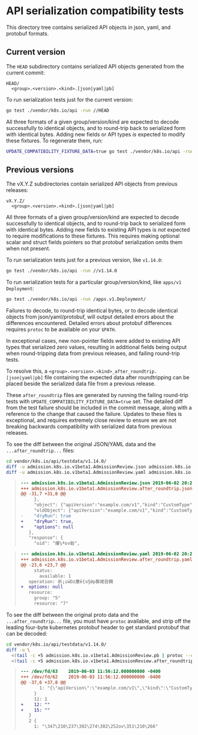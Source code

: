 # API serialization compatibility tests

This directory tree contains serialized API objects in json, yaml, and protobuf formats.

## Current version

The `HEAD` subdirectory contains serialized API objects generated from the current commit:

```
HEAD/
  <group>.<version>.<kind>.[json|yaml|pb]
```

To run serialization tests just for the current version:

```sh
go test ./vendor/k8s.io/api -run //HEAD
```

All three formats of a given group/version/kind are expected to decode successfully to identical objects,
and to round-trip back to serialized form with identical bytes.
Adding new fields or API types *is* expected to modify these fixtures. To regenerate them, run:

```sh
UPDATE_COMPATIBILITY_FIXTURE_DATA=true go test ./vendor/k8s.io/api -run //HEAD
```

## Previous versions

The vX.Y.Z subdirectories contain serialized API objects from previous releases:

```
vX.Y.Z/
  <group>.<version>.<kind>.[json|yaml|pb]
```

All three formats of a given group/version/kind are expected to decode successfully to identical objects,
and to round-trip back to serialized form with identical bytes.
Adding new fields to existing API types is *not* expected to require modifications to these fixtures.
This requires making optional scalar and struct fields pointers so that protobuf serialization omits them when not present.

To run serialization tests just for a previous version, like `v1.14.0`:

```sh
go test ./vendor/k8s.io/api -run //v1.14.0
```

To run serialization tests for a particular group/version/kind, like `apps/v1` `Deployment`:
```sh
go test ./vendor/k8s.io/api -run /apps.v1.Deployment/
```

Failures to decode, to round-trip identical bytes, or to decode identical objects from json/yaml/protobuf,
will output detailed errors about the differences encountered. Detailed errors about protobuf differences
requires `protoc` to be available on your `$PATH`.

In exceptional cases, new non-pointer fields were added to existing API types that serialized zero values,
resulting in additional fields being output when round-tripping data from previous releases, and failing round-trip tests.

To resolve this, a `<group>.<version>.<kind>_after_roundtrip.[json|yaml|pb]` file containing the 
expected data after roundtripping can be placed beside the serialized data file from a previous release.

These `after_roundtrip` files are generated by running the failing round-trip tests with `UPDATE_COMPATIBILITY_FIXTURE_DATA=true` set.
The detailed diff from the test failure should be included in the commit message, along with a reference
to the change that caused the failure. Updates to these files is exceptional, and requires extremely close review
to ensure we are not breaking backwards compatibility with serialized data from previous releases.

To see the diff between the original JSON/YAML data and the `...after_roundtrip...` files:

```sh
cd vendor/k8s.io/api/testdata/v1.14.0/
diff -u admission.k8s.io.v1beta1.AdmissionReview.json admission.k8s.io.v1beta1.AdmissionReview.after_roundtrip.json
diff -u admission.k8s.io.v1beta1.AdmissionReview.yaml admission.k8s.io.v1beta1.AdmissionReview.after_roundtrip.yaml
```

> ```diff
> --- admission.k8s.io.v1beta1.AdmissionReview.json	2019-06-02 20:21:03.000000000 -0400
> +++ admission.k8s.io.v1beta1.AdmissionReview.after_roundtrip.json	2019-06-02 20:21:03.000000000 -0400
> @@ -31,7 +31,8 @@
>      },
>      "object": {"apiVersion":"example.com/v1","kind":"CustomType","spec":{"replicas":1},"status":{"available":1}},
>      "oldObject": {"apiVersion":"example.com/v1","kind":"CustomType","spec":{"replicas":1},"status":{"available":1}},
> -    "dryRun": true
> +    "dryRun": true,
> +    "options": null
>    },
>    "response": {
>      "uid": "爟¼ªov鈶",
> ```

> ```diff
> --- admission.k8s.io.v1beta1.AdmissionReview.yaml	2019-06-02 20:21:03.000000000 -0400
> +++ admission.k8s.io.v1beta1.AdmissionReview.after_roundtrip.yaml	2019-06-02 20:21:03.000000000 -0400
> @@ -23,6 +23,7 @@
>      status:
>        available: 1
>    operation: 祈¡ıŵDz廔ȇ{sŊƏp饏姥呄鐊
> +  options: null
>    resource:
>      group: "5"
>      resource: "7"
> ```

To see the diff between the original proto data and the `...after_roundtrip...` file, you must have `protoc` available,
and strip off the leading four-byte kubernetes protobuf header to get standard protobuf that can be decoded:

```sh
cd vendor/k8s.io/api/testdata/v1.14.0/
diff -u \
  <(tail -c +5 admission.k8s.io.v1beta1.AdmissionReview.pb | protoc --decode_raw) \
  <(tail -c +5 admission.k8s.io.v1beta1.AdmissionReview.after_roundtrip.pb | protoc --decode_raw)
```

> ```diff
> --- /dev/fd/63	2019-06-03 11:56:12.000000000 -0400
> +++ /dev/fd/62	2019-06-03 11:56:12.000000000 -0400
> @@ -37,6 +37,8 @@
>        1: "{\"apiVersion\":\"example.com/v1\",\"kind\":\"CustomType\",\"spec\":{\"replicas\":1},\"status\":{\"available\":1}}"
>      }
>      11: 1
> +    12: ""
> +    15: ""
>    }
>    2 {
>      1: "\347\210\237\302\274\302\252ov\351\210\266"
> ```
